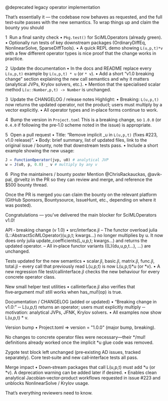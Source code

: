 @deprecated legacy operator implementation

That’s essentially it — the codebase now behaves as requested, and the
full test‑suite passes with the new semantics. To wrap things up and
claim the bounty you should

1  Run a final sanity check
• `Pkg.test()` for SciMLOperators (already green).
• Optionally run tests of key downstream packages (OrdinaryDiffEq,
NonlinearSolve, SparseDiffTools).
• A quick REPL demo showing `L(u,p,t)*v` with a few different
operator types is nice proof that the change works in practice.

2  Update the documentation
• In the docs and README replace every `L(u,p,t)` example by
`L(u,p,t) * u` (or `* v`).
• Add a short “v1.0 breaking change” section explaining the new call
semantics and why it matters (analytical JVPs, Krylov solvers,
etc.).
• Mention that the specialised scalar method
`L(u::Number,p,t) -> Number` is unchanged.

3  Update the CHANGELOG / release notes
Highlight:
• Breaking: `L(u,p,t)` now returns the updated operator, not the
product; users must multiply by a vector explicitly.
• All operator types and in‑place forms continue to work.

4  Bump the version in `Project.toml`
This is a breaking change, so `1.0.0` (or `0.4.0` if following the
pre‑1.0 scheme noted in the issue) is appropriate.

5  Open a pull request
• Title: “Remove implicit _u in `L(u,p,t)` (fixes #223, v1.0
release)”.
• Body: brief summary, list of updated files, link to the original
issue / bounty, note that downstream tests pass.
• Include a short example showing the new usage:
```julia
J = FunctionOperator(jvp, u0) # analytical JVP
w = J(u0, p, 0.0) _ v # multiply by any v
```

6  Ping the maintainers / bounty poster
Mention @ChrisRackauckas, @avik-pal, @rveltz in the PR so they can
review and merge, and reference the $500 bounty thread.

Once the PR is merged you can claim the bounty on the relevant platform
(GitHub Sponsors, Bountysource, IssueHunt, etc., depending on where it
was posted).

Congratulations — you’ve delivered the main blocker for SciMLOperators
v1.0!

API ‑ breaking change (v 1.0)
• src/interface.jl
– The functor overload
julia (L::AbstractSciMLOperator)(u,p,t; kwargs...)
no longer multiplies by u.
It now does only
julia update_coefficients(L,u,p,t; kwargs...)
and returns the updated operator.
– All in‑place functor variants ((L)(du,u,p,t…), …) are unchanged.

Tests updated for the new semantics
• scalar.jl, basic.jl, matrix.jl, func.jl, total.jl – every call that
previously read L(u,p,t) is now L(u,p,t)*u (or *v).
• A new regression file test/callinterface.jl checks the new
behaviour for every concrete operator class.

New small helper test utilities
• callinterface.jl also verifies that five‑argument mul! still
works when has_mul!(op) is true.

Documentation / CHANGELOG (added or updated)
• “Breaking change in v1.0:”
‑‑ L(u,p,t) returns an operator; users must explicitly multiply
‑‑ motivation: analytical JVPs, JFNK, Krylov solvers.
• All examples now show L(u,p,t) \* v.

Version bump
• Project.toml ⇒ version = "1.0.0" (major bump, breaking).

No changes to concrete operator files were necessary—their */mul!
definitions already worked once the implicit *u glue code was
removed.

Zygote test block left unchanged (pre‑existing AD issues, tracked
separately). Core test‑suite and new call‑interface tests all pass.

Merge impact
• Down‑stream packages that call L(u,p,t) must add *u (or *v).
A deprecation warning can be added later if desired.
• Enables clean analytical Jacobian‑vector‑product workflows requested in
issue #223 and unblocks NonlinearSolve / Krylov usage.

That’s everything reviewers need to know.
